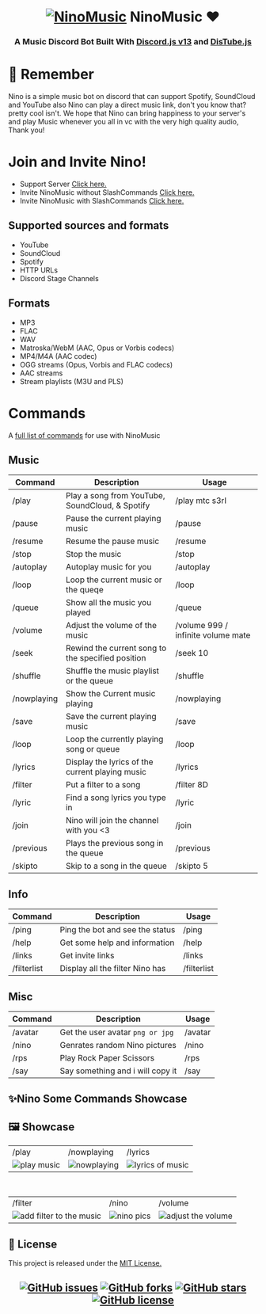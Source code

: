 <h1 align="center">
  <a href="#"><img src="https://i1.sndcdn.com/visuals-Ow0VgMEySp2z76WJ-StC4Pw-t1240x260.jpg" alt="NinoMusic"></a>
  NinoMusic ❤
</h1>
<h3 align=center>A Music Discord Bot Built With <a href=https://discord.js.org/#/>Discord.js v13</a> and <a href=https://distube.js.org/#/>DisTube.js</a></h3>

# 💌 Remember
Nino is a simple music bot on discord that can support Spotify, SoundCloud and YouTube also Nino can play a direct music link, don't you know that? pretty cool isn't. We hope that Nino can bring happiness to your server's and play Music whenever you all in vc with the very high quality audio, Thank you!

# Join and Invite Nino!
- Support Server [Click here.](https://discord.gg/DhszDJGp7g)
- Invite NinoMusic without SlashCommands [Click here.](https://discord.com/oauth2/authorize?client_id=975028020198928404&permissions=3457088&scope=bot)
- Invite NinoMusic with SlashCommands [Click here.](https://discord.com/oauth2/authorize?client_id=975028020198928404&permissions=3457088&scope=bot%20applications.commands)

## Supported sources and formats
- YouTube
- SoundCloud
- Spotify
- HTTP URLs
- Discord Stage Channels

## Formats
- MP3
- FLAC
- WAV
- Matroska/WebM (AAC, Opus or Vorbis codecs)
- MP4/M4A (AAC codec)
- OGG streams (Opus, Vorbis and FLAC codecs)
- AAC streams
- Stream playlists (M3U and PLS)

# Commands

A [full list of commands](https://github.com/WilardzySenpai/NinoMusic/blob/main/COMMAND.MD) for use with NinoMusic

## Music

| Command               | Description                                                                                                               | Usage                                                 |
| --------------------- | ------------------------------------------------------------------------------------------------------------------------- | ----------------------------------------------------- |
| /play                 | Play a song from YouTube, SoundCloud, & Spotify                                                                           | /play mtc s3rl                                |
| /pause                | Pause the current playing music                                                                                           | /pause                                                |
| /resume               | Resume the pause music                                                                                                    | /resume                                               |
| /stop                 | Stop the music                                                                                                            | /stop                                                |
| /autoplay             | Autoplay music for you                                                                                                    | /autoplay                                              |
| /loop                 | Loop the current music or the queqe                                                                                       | /loop                                                |
| /queue                | Show all the music you played                                                                                             | /queue                                              |
| /volume               | Adjust the volume of the music                                                                                            | /volume 999 / infinite volume mate                                                 |
| /seek                 | Rewind the current song to the specified position                                                                         | /seek 10                                              |
| /shuffle              | Shuffle the music playlist or the queue                                                                                   | /shuffle                                              |
| /nowplaying           | Show the Current music playing                                                                                            | /nowplaying                                            |
| /save                 | Save the current playing music                                                                                            | /save                                         |
| /loop                 | Loop the currently playing song or queue                                                                                  | /loop                                                 |
| /lyrics               | Display the lyrics of the current playing music                                                                           | /lyrics                                     |
| /filter               | Put a filter to a song                                                                                                    | /filter 8D                                          |
| /lyric                | Find a song lyrics you type in                                                                                            | /lyric <song name>                                             |
| /join                 | Nino will join the channel with you <3                                                                                                 | /join                                        |
| /previous             | Plays the previous song in the queue                                                                                                  | /previous                       |
| /skipto               | Skip to a song in the queue                                                                                              | /skipto 5   |                     |
                                                                 
                                                                 
## Info

| Command               | Description                                                                                                               | Usage                                                 |
| --------------------- | ------------------------------------------------------------------------------------------------------------------------- | ----------------------------------------------------- |
| /ping                 | Ping the bot and see the status                                                                                           | /ping                                |
| /help                 | Get some help and information                                                                                             | /help                                                |
| /links                | Get invite links                                                                                                          | /links                                               |
| /filterlist           | Display all the filter Nino has                                                                                           | /filterlist                                                |


## Misc

| Command               | Description                                                                                                               | Usage                                                 |
| --------------------- | ------------------------------------------------------------------------------------------------------------------------- | ----------------------------------------------------- |
| /avatar               | Get the user avatar `png or jpg`                                                                                          | /avatar                                |
| /nino                 | Genrates random Nino pictures                                                                                             | /nino                                                |
| /rps                  | Play Rock Paper Scissors                                                                                                  | /rps                                               |
| /say                  | Say something and i will copy it                                                                                          | /say                                                |


                                                                 
## ✨Nino Some Commands Showcase
<h2 id="showcase"> 🖼 Showcase </h2>
<table>
  <tbody>
    <tr>
      <td>/play</td>
      <td>/nowplaying</td>
      <td>/lyrics</td>
    </tr>
    <tr>
      <td><img src="https://i.imgur.com/VJFhXZb.gif" alt="play music"></td>
      <td><img src="https://i.imgur.com/pRUtDsG.gif" alt="nowplaying"></td>
      <td><img src="https://i.imgur.com/pRUtDsG.gif" alt="lyrics of music"></td>
    </tr>
  </tbody>
</table>
<br>
<table>
  <tbody>
    <tr>
      <td>/filter</td>
      <td>/nino</td>
      <td>/volume</td>
    </tr>  
    <tr>
      <td><img src="https://i.imgur.com/OcG3uJl.gif" alt="add filter to the music"></td>
      <td><img src="https://cdn.discordapp.com/attachments/975944562709254165/975953251138691072/ezgif-4-6ab9491841.gif" alt="nino pics"></td>
      <td><img src="https://i.imgur.com/OcG3uJl.gif" alt="adjust the volume"></td>
    </tr>
  </tbody>
</table>

## 📝 License
This project is released under the [MIT License.](https://github.com/WilardzySenpai/NinoMusic/blob/main/LICENSE)

<h2 align="center">
  <a href="https://github.com/WilardzySenpai/NinoMusic/issues"><img alt="GitHub issues" src="https://img.shields.io/github/issues/WilardzySenpai/NinoMusic?style=for-the-badge"></a>
  <a href="https://github.com/WilardzySenpai/NinoMusic/network"><img alt="GitHub forks" src="https://img.shields.io/github/forks/WilardzySenpai/NinoMusic?style=for-the-badge"></a>
  <a href="https://github.com/WilardzySenpai/NinoMusic/stargazers"><img alt="GitHub stars" src="https://img.shields.io/github/stars/WilardzySenpai/NinoMusic?style=for-the-badge"></a>
  <a href="https://github.com/WilardzySenpai/NinoMusic/blob/main/LICENSE"><img alt="GitHub license" src="https://img.shields.io/github/license/WilardzySenpai/NinoMusic?style=for-the-badge"></a>
</h2>
